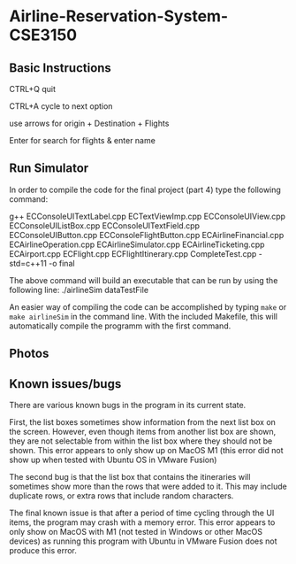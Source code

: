 # Airline-Reservation-System-CSE3150

## Basic Instructions
CTRL+Q quit

CTRL+A cycle to next option

use arrows for origin + Destination + Flights

Enter for search for flights & enter name

## Run Simulator

In order to compile the code for the final project (part 4) type the following command:

g++ ECConsoleUITextLabel.cpp ECTextViewImp.cpp ECConsoleUIView.cpp ECConsoleUIListBox.cpp ECConsoleUITextField.cpp ECConsoleUIButton.cpp ECConsoleFlightButton.cpp ECAirlineFinancial.cpp ECAirlineOperation.cpp ECAirlineSimulator.cpp ECAirlineTicketing.cpp ECAirport.cpp ECFlight.cpp ECFlightItinerary.cpp CompleteTest.cpp -std=c++11 -o final

The above command will build an executable that can be run by using the following line: ./airlineSim dataTestFile

An easier way of compiling the code can be accomplished by typing `make` or `make airlineSim` in the command line. With the included Makefile, this will automatically compile the programm with the first command.


## Photos


## Known issues/bugs

There are various known bugs in the program in its current state. 

First, the list boxes sometimes show information from the next list box on the screen. However, even though items from another list box are shown, they are not selectable from within the list box where they should not be shown.
    This error appears to only show up on MacOS M1 (this error did not show up when tested with Ubuntu OS in VMware Fusion)

The second bug is that the list box that contains the itineraries will sometimes show more than the rows that were added to it. This may include duplicate rows, or extra rows that include random characters.

The final known issue is that after a period of time cycling through the UI items, the program may crash with a memory error. This error appears to only show on MacOS with M1 (not tested in Windows or other MacOS devices) as running this program with Ubuntu in VMware Fusion does not produce this error.